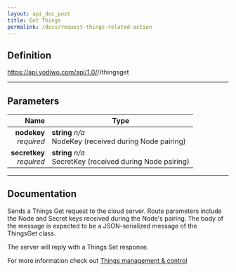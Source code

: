 ```yaml
---
layout: api_doc_post
title: Get Things
permalink: /docs/request-things-related-action
---
```


## Definition
https://api.yodiwo.com/api/1.0/<nodekey>/<secretkey>/thingsget

- - - -

## Parameters

| Name | Type |
| -----: | ----- |
| **nodekey** <br/> *required* | **string** *n/a* <br/> NodeKey (received during Node pairing) |
| **secretkey** <br/> *required* | **string** *n/a* <br/> SecretKey (received during Node pairing) |

- - - -

## Documentation
Sends a Things Get request to the cloud server. Route parameters include the Node and Secret keys received during the Node's pairing. The body of the message is expected to be a JSON-serialized message of the ThingsGet class.

The server will reply with a Things Set response.

For more information check out [Things management & control](/doc/docs/things-mgmt-ctrl)